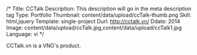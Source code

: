 /*
Title: CCTalk
Description: This description will go in the meta description tag
Type: Portfolio
Thumbnail: content/data/upload/ccTalk-thumb.png
Skill: html,jquery
Template: single-project
Durl: http://cctalk.vn/
Ddate: 2014
Image: content/data/upload/ccTalk.jpg,content/data/upload/ccTalk1.jpg
Language: vi
*/

CCTalk.vn is a VNG's product.
